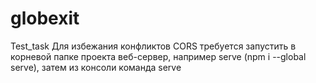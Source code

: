 # globexit
Test_task
Для избежания конфликтов CORS требуется запустить в корневой папке проекта веб-сервер, например serve (npm i --global serve), затем из консоли команда serve
